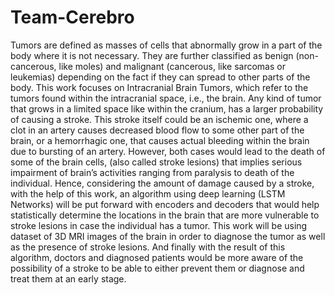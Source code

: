 # Team-Cerebro
Tumors are defined as masses of cells that abnormally grow in a part of the body where it is not necessary. They are further classified as benign (non-cancerous, like moles) and malignant (cancerous, like sarcomas or leukemias) depending on the fact if they can spread to other parts of the body. This work focuses on Intracranial Brain Tumors, which refer to the tumors found within the intracranial space, i.e., the brain. Any kind of tumor that grows in a limited space like within the cranium, has a larger probability of causing a stroke. This stroke itself could be an ischemic one, where a clot in an artery causes decreased blood flow to some other part of the brain, or a hemorrhagic one, that causes actual bleeding within the brain due to bursting of an artery. However, both cases would lead to the death of some of the brain cells, (also called stroke lesions) that implies serious impairment of brain’s activities ranging from paralysis to death of the individual.  Hence, considering the amount of damage caused by a stroke, with the help of this work, an algorithm using deep learning (LSTM Networks) will be put forward with encoders and decoders that would help statistically determine the locations in the brain that are more vulnerable to stroke lesions in case the individual has a tumor. This work will be using dataset of 3D MRI images of the brain in order to diagnose the tumor as well as the presence of stroke lesions. And finally with the result of this algorithm, doctors and diagnosed patients would be more aware of the possibility of a stroke to be able to either prevent them or diagnose and treat them at an early stage.
